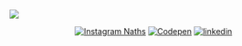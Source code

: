 ### 

![](images/group218.png)

<p align="center">
    <a href="https://www.instagram.com/nathaly_sipiran_morillo"><img src="https://img.shields.io/badge/Instagram--_.svg?label=Instagram&style=social&logo=instagram" alt="Instagram Naths"></a>
   <a href="https://codepen.io/nsipiran"><img src="https://img.shields.io/badge/Codepen--_.svg?label=Codepen&style=social&logo=codepen" alt="Codepen"></a>
   <a href="https://www.linkedin.com/in/nathaly-sipiran-4715aa1b7"><img src="https://img.shields.io/badge/LinkedIn--_.svg?style=social&logo=linkedin" alt="linkedin"></a>
    
    
</p>
